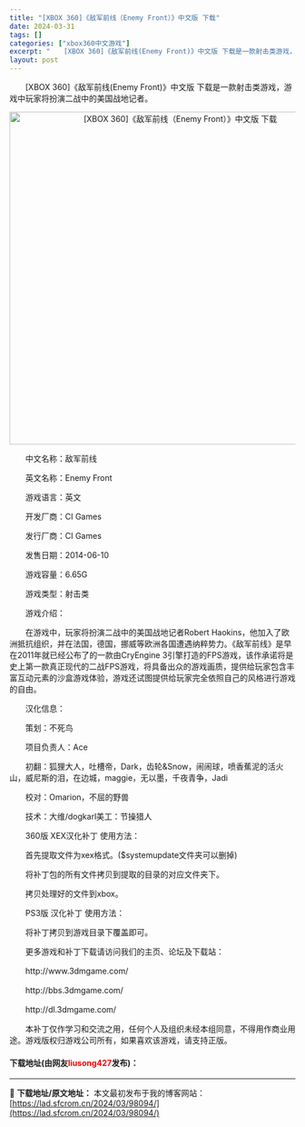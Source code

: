 ```yaml
---
title: "[XBOX 360]《敌军前线（Enemy Front）》中文版 下载"
date: 2024-03-31
tags: []
categories: ["xbox360中文游戏"]
excerpt: "　　[XBOX 360]《敌军前线(Enemy Front)》中文版 下载是一款射击类游戏，游戏中玩家将扮演二战中的美国战地记者。 　　中文名称：敌军前线 　　英文名称：Enemy Front 　　游戏语言：英文 　　开发厂商：CI Games 　　发行厂商：CI Games 　　发售日期：2014&hellip;"
layout: post
---
```


 <p>　　[XBOX 360]《敌军前线(Enemy Front)》中文版 下载是一款射击类游戏，游戏中玩家将扮演二战中的美国战地记者。</p> <p align="center"><img align="" border="0" src="https://lad.sfcrom.cn/wp-content/uploads/2024/03/20240330_66083eb1219ed.webp" width="586" alt="[XBOX 360]《敌军前线（Enemy Front）》中文版 下载" /></p> <p>　　中文名称：敌军前线</p> <p>　　英文名称：Enemy Front</p> <p>　　游戏语言：英文</p> <p>　　开发厂商：CI Games</p> <p>　　发行厂商：CI Games</p> <p>　　发售日期：2014-06-10</p> <p>　　游戏容量：6.65G</p> <p>　　游戏类型：射击类</p> <p>　　游戏介绍：</p> <p>　　在游戏中，玩家将扮演二战中的美国战地记者Robert Haokins，他加入了欧洲抵抗组织，并在法国，德国，挪威等欧洲各国遭遇纳粹势力。《敌军前线》是早在2011年就已经公布了的一款由CryEngine 3引擎打造的FPS游戏，该作承诺将是史上第一款真正现代的二战FPS游戏，将具备出众的游戏画质，提供给玩家包含丰富互动元素的沙盒游戏体验，游戏还试图提供给玩家完全依照自己的风格进行游戏的自由。</p> <p>　　汉化信息：</p> <p>　　策划：不死鸟</p> <p>　　项目负责人：Ace</p> <p>　　初翻：狐狸大人，吐槽帝，Dark，齿轮&amp;Snow，闹闹球，喷香蕉泥的活火山，威尼斯的泪，在边城，maggie，无以墨，千夜青争，Jadi</p> <p>　　校对：Omarion，不屈的野兽</p> <p>　　技术：大维/dogkarl美工：节操猎人</p> <p>　　360版 XEX汉化补丁 使用方法：</p> <p>　　首先提取文件为xex格式。($systemupdate文件夹可以删掉)</p> <p>　　将补丁包的所有文件拷贝到提取的目录的对应文件夹下。</p> <p>　　拷贝处理好的文件到xbox。</p> <p>　　PS3版 汉化补丁 使用方法：</p> <p>　　将补丁拷贝到游戏目录下覆盖即可。</p> <p>　　更多游戏和补丁下载请访问我们的主页、论坛及下载站：</p> <p>　　http://www.3dmgame.com/</p> <p>　　http://bbs.3dmgame.com/</p> <p>　　http://dl.3dmgame.com/</p> <p>　　本补丁仅作学习和交流之用，任何个人及组织未经本组同意，不得用作商业用途。游戏版权归游戏公司所有，如果喜欢该游戏，请支持正版。</p> <p><h4>下载地址(由网友<font color="red">liusong427</font>发布)：</h4></p> 

---
📖 **下载地址/原文地址：** 本文最初发布于我的博客网站：[https://lad.sfcrom.cn/2024/03/98094/](https://lad.sfcrom.cn/2024/03/98094/)
